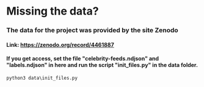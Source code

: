 # Missing the data?

### The data for the project was provided by the site **Zenodo**
#### Link: https://zenodo.org/record/4461887
#### If you get access, set the file "celebrity-feeds.ndjson" and "labels.ndjson" in here and run the script "init_files.py" in the data folder.

```python
python3 data\init_files.py
```